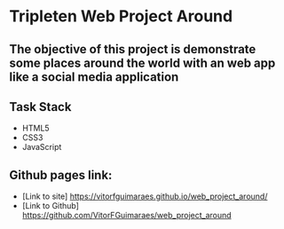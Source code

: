 # Tripleten Web Project Around

## The objective of this project is demonstrate some places around the world with an web app like a social media application

## Task Stack

- HTML5
- CSS3
- JavaScript

## Github pages link:

- [Link to site] https://vitorfguimaraes.github.io/web_project_around/
- [Link to Github] https://github.com/VitorFGuimaraes/web_project_around
